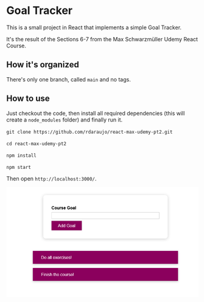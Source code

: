# Goal Tracker

This is a small project in React that implements a simple Goal Tracker.

It's the result of the Sections 6-7 from the Max Schwarzmüller Udemy React Course.

## How it's organized

There's only one branch, called `main` and no tags.

## How to use

Just checkout the code, then install all required dependencies (this will create a `node_modules` folder) and finally run it.

`git clone https://github.com/rdaraujo/react-max-udemy-pt2.git`

`cd react-max-udemy-pt2`

`npm install`

`npm start`

Then open `http://localhost:3000/`.

![Project screenshot](./screenshot.png)